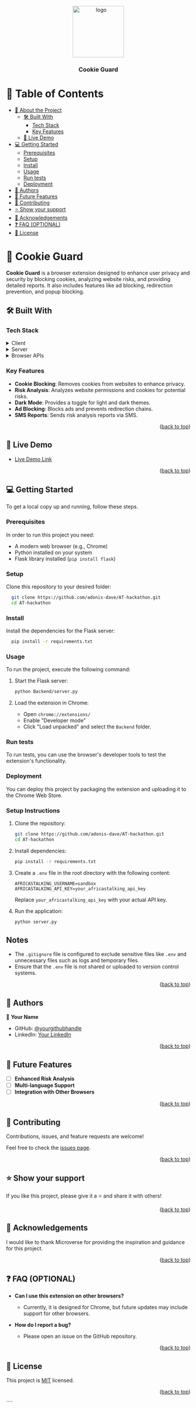 <a name="readme-top"></a>

<div align="center">
  <img src="murple_logo.png" alt="logo" width="140"  height="auto" />
  <br/>

  <h3><b>Cookie Guard</b></h3>
</div>

<!-- TABLE OF CONTENTS -->

# 📗 Table of Contents

- [📖 About the Project](#about-project)
  - [🛠 Built With](#built-with)
    - [Tech Stack](#tech-stack)
    - [Key Features](#key-features)
  - [🚀 Live Demo](#live-demo)
- [💻 Getting Started](#getting-started)
  - [Prerequisites](#prerequisites)
  - [Setup](#setup)
  - [Install](#install)
  - [Usage](#usage)
  - [Run tests](#run-tests)
  - [Deployment](#deployment)
- [👥 Authors](#authors)
- [🔭 Future Features](#future-features)
- [🤝 Contributing](#contributing)
- [⭐️ Show your support](#support)
- [🙏 Acknowledgements](#acknowledgements)
- [❓ FAQ (OPTIONAL)](#faq)
- [📝 License](#license)

<!-- PROJECT DESCRIPTION -->

# 📖 Cookie Guard <a name="about-project"></a>

**Cookie Guard** is a browser extension designed to enhance user privacy and security by blocking cookies, analyzing website risks, and providing detailed reports. It also includes features like ad blocking, redirection prevention, and popup blocking.

## 🛠 Built With <a name="built-with"></a>

### Tech Stack <a name="tech-stack"></a>

<details>
  <summary>Client</summary>
  <ul>
    <li>HTML</li>
    <li>CSS</li>
    <li>JavaScript</li>
  </ul>
</details>

<details>
  <summary>Server</summary>
  <ul>
    <li>Flask (Python)</li>
  </ul>
</details>

<details>
<summary>Browser APIs</summary>
  <ul>
    <li>Chrome Extensions API</li>
    <li>WebRequest API</li>
    <li>Cookie API</li>
  </ul>
</details>

<!-- Features -->

### Key Features <a name="key-features"></a>

- **Cookie Blocking**: Removes cookies from websites to enhance privacy.
- **Risk Analysis**: Analyzes website permissions and cookies for potential risks.
- **Dark Mode**: Provides a toggle for light and dark themes.
- **Ad Blocking**: Blocks ads and prevents redirection chains.
- **SMS Reports**: Sends risk analysis reports via SMS.

<p align="right">(<a href="#readme-top">back to top</a>)</p>

<!-- LIVE DEMO -->

## 🚀 Live Demo <a name="live-demo"></a>

- [Live Demo Link](https://example.com)

<p align="right">(<a href="#readme-top">back to top</a>)</p>

<!-- GETTING STARTED -->

## 💻 Getting Started <a name="getting-started"></a>

To get a local copy up and running, follow these steps.

### Prerequisites

In order to run this project you need:

- A modern web browser (e.g., Chrome)
- Python installed on your system
- Flask library installed (`pip install flask`)

### Setup

Clone this repository to your desired folder:

```sh
  git clone https://github.com/adonis-dave/AT-hackathon.git
  cd AT-hackathon
```

### Install

Install the dependencies for the Flask server:

```sh
  pip install -r requirements.txt
```

### Usage

To run the project, execute the following command:

1. Start the Flask server:

   ```sh
   python Backend/server.py
   ```

2. Load the extension in Chrome:
   - Open `chrome://extensions/`
   - Enable "Developer mode"
   - Click "Load unpacked" and select the `Backend` folder.

### Run tests

To run tests, you can use the browser's developer tools to test the extension's functionality.

### Deployment

You can deploy this project by packaging the extension and uploading it to the Chrome Web Store.

### Setup Instructions

1. Clone the repository:

   ```bash
   git clone https://github.com/adonis-dave/AT-hackathon.git
   cd AT-hackathon
   ```

2. Install dependencies:

   ```bash
   pip install -r requirements.txt
   ```

3. Create a `.env` file in the root directory with the following content:

   ```plaintext
   AFRICASTALKING_USERNAME=sandbox
   AFRICASTALKING_API_KEY=your_africastalking_api_key
   ```

   Replace `your_africastalking_api_key` with your actual API key.

4. Run the application:
   ```bash
   python server.py
   ```

## Notes

- The `.gitignore` file is configured to exclude sensitive files like `.env` and unnecessary files such as logs and temporary files.
- Ensure that the `.env` file is not shared or uploaded to version control systems.

<p align="right">(<a href="#readme-top">back to top</a>)</p>

<!-- AUTHORS -->

## 👥 Authors <a name="authors"></a>

👤 **Your Name**

- GitHub: [@yourgithubhandle](https://github.com/yourgithubhandle)
- LinkedIn: [Your LinkedIn](https://linkedin.com/in/yourlinkedinhandle)

<p align="right">(<a href="#readme-top">back to top</a>)</p>

<!-- FUTURE FEATURES -->

## 🔭 Future Features <a name="future-features"></a>

- [ ] **Enhanced Risk Analysis**
- [ ] **Multi-language Support**
- [ ] **Integration with Other Browsers**

<p align="right">(<a href="#readme-top">back to top</a>)</p>

<!-- CONTRIBUTING -->

## 🤝 Contributing <a name="contributing"></a>

Contributions, issues, and feature requests are welcome!

Feel free to check the [issues page](https://github.com/yourusername/cookies-guard/issues).

<p align="right">(<a href="#readme-top">back to top</a>)</p>

<!-- SUPPORT -->

## ⭐️ Show your support <a name="support"></a>

If you like this project, please give it a ⭐️ and share it with others!

<p align="right">(<a href="#readme-top">back to top</a>)</p>

<!-- ACKNOWLEDGEMENTS -->

## 🙏 Acknowledgements <a name="acknowledgements"></a>

I would like to thank Microverse for providing the inspiration and guidance for this project.

<p align="right">(<a href="#readme-top">back to top</a>)</p>

<!-- FAQ (optional) -->

## ❓ FAQ (OPTIONAL) <a name="faq"></a>

- **Can I use this extension on other browsers?**

  - Currently, it is designed for Chrome, but future updates may include support for other browsers.

- **How do I report a bug?**

  - Please open an issue on the GitHub repository.

<p align="right">(<a href="#readme-top">back to top</a>)</p>

<!-- LICENSE -->

## 📝 License <a name="license"></a>

This project is [MIT](./MIT.md) licensed.

<p align="right">(<a href="#readme-top">back to top</a>)</p>
````
